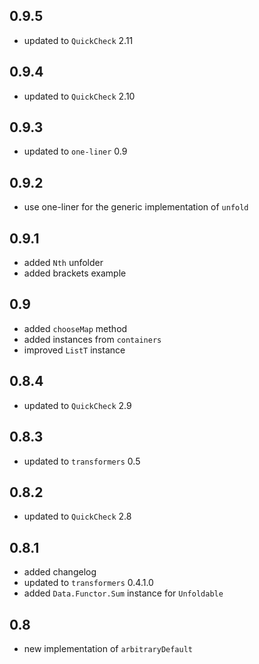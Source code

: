 0.9.5
-----
* updated to `QuickCheck` 2.11

0.9.4
-----
* updated to `QuickCheck` 2.10

0.9.3
-----
* updated to `one-liner` 0.9

0.9.2
-----
* use one-liner for the generic implementation of `unfold`

0.9.1
-----
* added `Nth` unfolder
* added brackets example

0.9
---
* added `chooseMap` method
* added instances from `containers`
* improved `ListT` instance

0.8.4
-----
* updated to `QuickCheck` 2.9

0.8.3
-----
* updated to `transformers` 0.5

0.8.2
-----
* updated to `QuickCheck` 2.8

0.8.1
-----
* added changelog
* updated to `transformers` 0.4.1.0
* added `Data.Functor.Sum` instance for `Unfoldable`

0.8
---
* new implementation of `arbitraryDefault`
